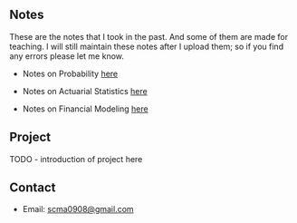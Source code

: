 ## Notes
These are the notes that I took in the past. And some of them are made for teaching. I will still maintain these notes after I upload them; so if you find any errors please let me know.    

* Notes on Probability [here](./notes/Prob.pdf)

* Notes on Actuarial Statistics [here](./notes/Actuarial.pdf)

* Notes on Financial Modeling [here](./notes/fm/document.pdf)

## Project
TODO - introduction of project here

## Contact

* Email: scma0908@gmail.com
